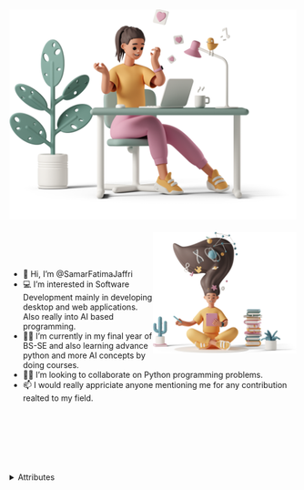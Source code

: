 ![Main Image](https://github.com/SamarFatimaJaffri/SamarFatimaJaffri/blob/adding-picture/images/casual-life-3d-likes.png)
---
<img align="right" width="50%" src="https://github.com/SamarFatimaJaffri/SamarFatimaJaffri/blob/adding-picture/images/casual-life-3d-reading.png">
<br/><br/><br/>

- 🧕 Hi, I’m @SamarFatimaJaffri
- 💻 I’m interested in Software Development mainly in developing desktop and web applications. Also really into AI based programming.
- 👩‍🎓 I’m currently in my final year of BS-SE and also learning advance python and more AI concepts by doing courses.
- 🐱‍🏍 I’m looking to collaborate on Python programming problems. <!-- 🥇 -->
- 📫 I would really appriciate anyone mentioning me for any contribution realted to my field.

<br/><br/><br/>
---

<details>
  <summary> Attributes </summary>
  
  ### Attributes for Illustrations
  Illustration by [Icons 8](https://icons8.com/illustrations/author/5c07e68d82bcbc0092519bb6) from [Ouch!](https://icons8.com/illustrations)
</details>


<!---
SamarFatimaJaffri/SamarFatimaJaffri is a ✨ special ✨ repository because its `README.md` (this file) appears on your GitHub profile.
You can click the Preview link to take a look at your changes.
--->
